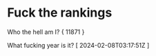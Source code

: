 # Fuck the rankings

Who the hell am I?
{ 11871 }

What fucking year is it?
[ 2024-02-08T03:17:51Z ]
